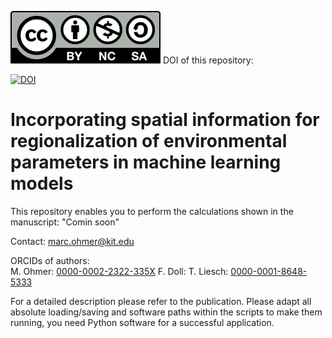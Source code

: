 [![License](by-nc-sa.svg)](https://creativecommons.org/licenses/by-nc-sa/4.0/) 
DOI of this repository:  

[![DOI](https://zenodo.org/badge/657178211.svg)](https://zenodo.org/badge/latestdoi/657178211)

# Incorporating spatial information for regionalization of environmental parameters in machine learning models
This repository enables you to perform the calculations shown in the manuscript: "Comin soon"

Contact: marc.ohmer@kit.edu

ORCIDs of authors:  
M. Ohmer: [0000-0002-2322-335X](https://orcid.org/0000-0002-2322-335X)
F. Doll: []()
T. Liesch: [0000-0001-8648-5333](https://orcid.org/0000-0001-8648-5333)  

For a detailed description please refer to the publication. Please adapt all absolute loading/saving and software paths within the scripts to make them running, you need Python software for a successful application. 

